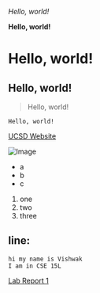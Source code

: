 *Hello, world!*

**Hello, world!**
# Hello, world!
## Hello, world!
> Hello, world!

`Hello, world!`

[UCSD Website](https://ucsd.edu/)

![Image](https://upload.wikimedia.org/wikipedia/en/thumb/4/44/University_of_California%2C_San_Diego_seal.svg/1200px-University_of_California%2C_San_Diego_seal.svg.png)

* a
* b
* c

1. one
2. two
3. three

line:
---

```
hi my name is Vishwak
I am in CSE 15L
```

[Lab Report 1](https://vpabba03.github.io/cse15l-lab-reports/lab-report-1-week-0.html)
